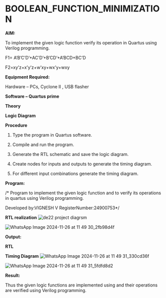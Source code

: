 # BOOLEAN_FUNCTION_MINIMIZATION

**AIM:**

To implement the given logic function verify its operation in Quartus using Verilog programming.

F1= A’B’C’D’+AC’D’+B’CD’+A’BCD+BC’D 

F2=xy’z+x’y’z+w’xy+wx’y+wxy

**Equipment Required:**

Hardware – PCs, Cyclone II , USB flasher

**Software – Quartus prime**

**Theory**

**Logic Diagram**

**Procedure**

1.	Type the program in Quartus software.

2.	Compile and run the program.

3.	Generate the RTL schematic and save the logic diagram.

4.	Create nodes for inputs and outputs to generate the timing diagram.

5.	For different input combinations generate the timing diagram.


**Program:**

/* Program to implement the given logic function and to verify its operations in quartus using Verilog programming. 

Developed by:VIGNESH V
RegisterNumber:24900753*/


**RTL realization**
![de22 project  diagrsm](https://github.com/user-attachments/assets/206510c2-3e92-4ee6-8c5e-e5134302beca)


![WhatsApp Image 2024-11-26 at 11 49 30_2fb98d4f](https://github.com/user-attachments/assets/c4570773-8cbc-42d2-bda2-b416b0a5a8c1)



**Output:**

**RTL**

**Timing Diagram**
![WhatsApp Image 2024-11-26 at 11 49 31_330cd36f](https://github.com/user-attachments/assets/518e27eb-b2b0-4ffd-acb9-8a913d217633)


![WhatsApp Image 2024-11-26 at 11 49 31_5fdfd8d2](https://github.com/user-attachments/assets/d232c584-94a2-4c34-a4ff-79e047c026ce)


**Result:**

Thus the given logic functions are implemented using and their operations are verified using Verilog programming.

